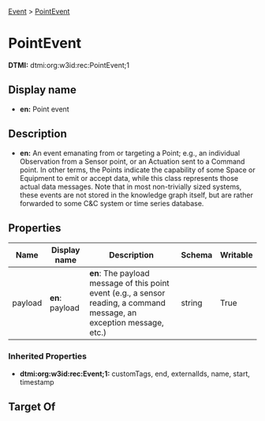 [Event](../Event.md) > [PointEvent](.)
# PointEvent
**DTMI:** dtmi:org:w3id:rec:PointEvent;1
## Display name
- **en:** Point event
## Description
- **en:** An event emanating from or targeting a Point; e.g., an individual Observation from a Sensor point, or an Actuation sent to a Command point. In other terms, the Points indicate the capability of some Space or Equipment to emit or accept data, while this class represents those actual data messages. Note that in most non-trivially sized systems, these events are not stored in the knowledge graph itself, but are rather forwarded to some C&C system or time series database.
## Properties
|Name|Display name|Description|Schema|Writable|
|-|-|-|-|-|
|payload|**en**: payload|**en**: The payload message of this point event (e.g., a sensor reading, a command message, an exception message, etc.)|string|True|
### Inherited Properties
* **dtmi:org:w3id:rec:Event;1:** customTags, end, externalIds, name, start, timestamp
## Target Of
